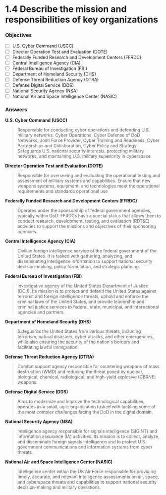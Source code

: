 # 1.4 Describe the mission and responsibilities of key organizations
### Objectives

- [ ] U.S. Cyber Command (USCC)
- [ ] Director Operation Test and Evaluation (DOTE)
- [ ] Federally Funded Research and Development Centers (FFRDC)
- [ ] Central Intelligence Agency (CIA)
- [ ] Federal Bureau of Investigation (FBI)
- [ ] Department of Homeland Security (DHS)
- [ ] Defense Threat Reduction Agency (DTRA)
- [ ] Defense Digital Service (DDS)
- [ ] National Security Agency (NSA)
- [ ] National Air and Space Intelligence Center (NASIC)

### Answers

**U.S. Cyber Command (USCC)**
>Responsible for conducting cyber operations and defending U.S. military networks. Cyber Operations, Cyber Defense of DoD Networks,
Joint Force Provider, Cyber Training and Readiness, Cyber Partnerships and Collaboration, Cyber Policy and Strategy.
Safeguards U.S. national security interests, protecting military networks, and maintaining U.S. military superiority in cyberspace.

**Director Operation Test and Evaluation (DOTE)**
>Responsible for overseeing and evaluating the operational testing and assessment of military systems and capabilities. Ensure that new weapons systems, equipment, and technologies meet the operational requirements and standards operational use

**Federally Funded Research and Development Centers (FFRDC)**
> Operates under the sponsorship of federal government agencies, typically within DoD. FFRDCs have a special status that allows them to conduct research, development, testing, and evaluation (RDT&E) activities to support the missions and objectives of their sponsoring agencies. 

**Central Intelligence Agency (CIA)**
>Civilian foreign intelligence service of the federal government of the United States. It is tasked with gathering, analyzing, and disseminating intelligence information to support national security decision-making, policy formulation, and strategic planning.

**Federal Bureau of Investigation (FBI)**
>Investigative agency of the United States Department of Justice (DOJ). Its mission is to protect and defend the United States against terrorist and foreign intelligence threats, uphold and enforce the criminal laws of the United States, and provide leadership and criminal justice services to federal, state, municipal, and international agencies and partners.

**Department of Homeland Security (DHS)**
> Safeguards the United States from various threats, including terrorism, natural disasters, cyber attacks, and other emergencies, while also ensuring the security of the nation's borders and facilitating lawful immigration.

**Defense Threat Reduction Agency (DTRA)**
>Combat support agency responsible for countering weapons of mass destruction (WMD) and reducing the threat posed by nuclear, biological, chemical, radiological, and high-yield explosive (CBRNE) weapons. 

**Defense Digital Service (DDS)**
> Aims to modernize and improve the technological capabilities, operates as a small, agile organization tasked with tackling some of the most complex challenges facing the DoD in the digital domain. 

**National Security Agency (NSA)**
>Intelligence agency responsible for signals intelligence (SIGINT) and information assurance (IA) activities. Its mission is to collect, analyze, and disseminate foreign signals intelligence and to protect U.S. government communications and information systems from cyber threats.

**National Air and Space Intelligence Center (NASIC)**
> Intelligence center within the US Air Force responsible for providing timely, accurate, and relevant intelligence assessments on air, space, and cyberspace threats and capabilities to support national security decision-making and military operations.
